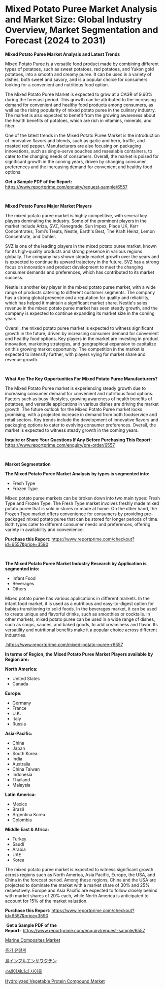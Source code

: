 <p><h1>Mixed Potato Puree Market Analysis and Market Size: Global Industry Overview, Market Segmentation and Forecast (2024 to 2031)</h1></p><p><strong>Mixed Potato Puree Market Analysis and Latest Trends</strong></p>
<p><p>Mixed Potato Puree is a versatile food product made by combining different types of potatoes, such as sweet potatoes, red potatoes, and Yukon gold potatoes, into a smooth and creamy puree. It can be used in a variety of dishes, both sweet and savory, and is a popular choice for consumers looking for a convenient and nutritious food option.</p><p>The Mixed Potato Puree Market is expected to grow at a CAGR of 9.60% during the forecast period. This growth can be attributed to the increasing demand for convenient and healthy food products among consumers, as well as the rising popularity of mixed potato puree in the culinary industry. The market is also expected to benefit from the growing awareness about the health benefits of potatoes, which are rich in vitamins, minerals, and fiber.</p><p>One of the latest trends in the Mixed Potato Puree Market is the introduction of innovative flavors and blends, such as garlic and herb, truffle, and roasted red pepper. Manufacturers are also focusing on packaging innovations, such as single-serve pouches and resealable containers, to cater to the changing needs of consumers. Overall, the market is poised for significant growth in the coming years, driven by changing consumer preferences and the increasing demand for convenient and healthy food options.</p></p>
<p><strong>Get a Sample PDF of the Report:&nbsp;</strong> <a href="https://www.reportprime.com/enquiry/request-sample/6557">https://www.reportprime.com/enquiry/request-sample/6557</a></p>
<p>&nbsp;</p>
<p><strong>Mixed Potato Puree Major Market Players</strong></p>
<p><p>The mixed potato puree market is highly competitive, with several key players dominating the industry. Some of the prominent players in the market include Ariza, SVZ, Kanegrade, Sun Impex, Place UK, Kerr Concentrates, Tomi’s Treats, Nestle, Earth's Best, The Kraft Heinz, Lemon Concentrate, and Dohler.</p><p>SVZ is one of the leading players in the mixed potato puree market, known for its high-quality products and strong presence in various regions globally. The company has shown steady market growth over the years and is expected to continue its upward trajectory in the future. SVZ has a strong focus on innovation and product development to meet the changing consumer demands and preferences, which has contributed to its market success.</p><p>Nestle is another key player in the mixed potato puree market, with a wide range of products catering to different customer segments. The company has a strong global presence and a reputation for quality and reliability, which has helped it maintain a significant market share. Nestle's sales revenue in the mixed potato puree market has seen steady growth, and the company is expected to continue expanding its market size in the coming years.</p><p>Overall, the mixed potato puree market is expected to witness significant growth in the future, driven by increasing consumer demand for convenient and healthy food options. Key players in the market are investing in product innovation, marketing strategies, and geographical expansion to capitalize on this growing market opportunity. The competition in the market is expected to intensify further, with players vying for market share and revenue growth.</p></p>
<p>&nbsp;</p>
<p><strong>What Are The Key Opportunities For Mixed Potato Puree Manufacturers?</strong></p>
<p><p>The Mixed Potato Puree market is experiencing steady growth due to increasing consumer demand for convenient and nutritious food options. Factors such as busy lifestyles, growing awareness of health benefits of potatoes, and versatile applications in various dishes are driving the market growth. The future outlook for the Mixed Potato Puree market looks promising, with a projected increase in demand from both foodservice and retail sectors. Key trends include the development of innovative flavors and packaging options to cater to evolving consumer preferences. Overall, the market is expected to witness steady growth in the coming years.</p></p>
<p><strong>Inquire or Share Your Questions If Any Before Purchasing This Report:</strong> <a href="https://www.reportprime.com/enquiry/pre-order/6557">https://www.reportprime.com/enquiry/pre-order/6557</a></p>
<p>&nbsp;</p>
<p><strong>Market Segmentation</strong></p>
<p><strong>The Mixed Potato Puree Market Analysis by types is segmented into:</strong></p>
<p><ul><li>Fresh Type</li><li>Frozen Type</li></ul></p>
<p><p>Mixed potato puree markets can be broken down into two main types: Fresh Type and Frozen Type. The Fresh Type market involves freshly made mixed potato puree that is sold in stores or made at home. On the other hand, the Frozen Type market offers convenience for consumers by providing pre-packaged mixed potato puree that can be stored for longer periods of time. Both types cater to different consumer needs and preferences, offering variety in availability and convenience.</p></p>
<p><strong>Purchase this Report:&nbsp;</strong><a href="https://www.reportprime.com/checkout?id=6557&price=3590">https://www.reportprime.com/checkout?id=6557&price=3590</a></p>
<p>&nbsp;</p>
<p><strong>The Mixed Potato Puree Market Industry Research by Application is segmented into:</strong></p>
<p><ul><li>Infant Food</li><li>Beverages</li><li>Others</li></ul></p>
<p><p>Mixed potato puree has various applications in different markets. In the infant food market, it is used as a nutritious and easy-to-digest option for babies transitioning to solid foods. In the beverages market, it can be used to create unique and flavorful drinks, such as smoothies or cocktails. In other markets, mixed potato puree can be used in a wide range of dishes, such as soups, sauces, and baked goods, to add creaminess and flavor. Its versatility and nutritional benefits make it a popular choice across different industries.</p></p>
<p><a href="https://www.reportprime.com/mixed-potato-puree-r6557">&nbsp;https://www.reportprime.com/mixed-potato-puree-r6557</a></p>
<p><strong>In terms of Region, the Mixed Potato Puree Market Players available by Region are:</strong></p>
<p>
    <p> <strong> North America: </strong>
        <ul>
            <li>United States</li>
            <li>Canada</li>
        </ul>
        </p> 
    <p> <strong> Europe: </strong>
        <ul>
            <li>Germany</li>
            <li>France</li>
            <li>U.K.</li>
            <li>Italy</li>
            <li>Russia</li>
        </ul>
        </p> 
    <p> <strong> Asia-Pacific: </strong>
        <ul>
            <li>China</li>
            <li>Japan</li>
            <li>South Korea</li>
            <li>India</li>
            <li>Australia</li>
            <li>China Taiwan</li>
            <li>Indonesia</li>
            <li>Thailand</li>
            <li>Malaysia</li>
        </ul>
        </p> 
    <p> <strong> Latin America: </strong>
        <ul>
            <li>Mexico</li>
            <li>Brazil</li>
            <li>Argentina Korea</li>
            <li>Colombia</li>
        </ul>
        </p> 
    <p> <strong> Middle East & Africa: </strong>
        <ul>
            <li>Turkey</li>
            <li>Saudi</li>
            <li>Arabia</li>
            <li>UAE</li>
            <li>Korea</li>
        </ul>
    </p>
    </p>
<p><p>The mixed potato puree market is expected to witness significant growth across regions such as North America, Asia Pacific, Europe, the USA, and China in the forecast period. Among these regions, China and the USA are projected to dominate the market with a market share of 30% and 25% respectively. Europe and Asia Pacific are expected to follow closely behind with market shares of 20% each, while North America is anticipated to account for 15% of the market valuation.</p></p>
<p><strong>Purchase this Report: </strong><a href="https://www.reportprime.com/checkout?id=6557&price=3590">https://www.reportprime.com/checkout?id=6557&price=3590</a></p>
<p>&nbsp;<strong>Get a Sample PDF of the Report:&nbsp;&nbsp;</strong><a href="https://www.reportprime.com/enquiry/request-sample/6557">https://www.reportprime.com/enquiry/request-sample/6557</a></p>
<p><strong></strong></p>
<p><p><a href="https://issuu.com/reportprime-2/docs/marine-composites-market-size-2030.pptx">Marine Composites Market</a></p><p><a href="https://github.com/Hubertstyenger6685/Market-Research-Report-List-1/blob/main/973151218092.md">증기 유량계</a></p><p><a href="https://github.com/dadanedu33/Market-Research-Report-List-1/blob/main/979102319641.md">鳥インフルエンザワクチン</a></p><p><a href="https://github.com/hxzi07639916/Market-Research-Report-List-1/blob/main/541228118091.md">스테이셔너리 사이클</a></p><p><a href="https://github.com/guneycigdem35/Market-Research-Report-List-2/blob/main/hydrolyzed-vegetable-protein-compound-market.md">Hydrolyzed Vegetable Protein Compound Market</a></p></p>